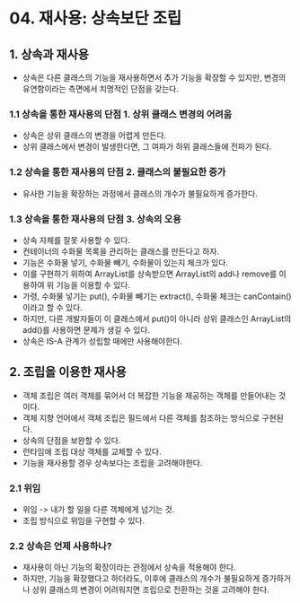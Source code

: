 # 04. 재사용: 상속보단 조립
## 1. 상속과 재사용
- 상속은 다른 클래스의 기능을 재사용하면서 추가 기능을 확장할 수 있지만, 변경의 유연함이라는 측면에서 치명적인 단점을 갖는다.

### 1.1 상속을 통한 재사용의 단점 1. 상위 클래스 변경의 어려움
- 상속은 상위 클래스의 변경을 어렵게 만든다.
- 상위 클래스에서 변경이 발생한다면, 그 여파가 하위 클래스들에 전파가 된다.

### 1.2 상속을 통한 재사용의 단점 2. 클래스의 불필요한 증가
- 유사한 기능을 확장하는 과정에서 클래스의 개수가 불필요하게 증가한다.

### 1.3 상속을 통한 재사용의 단점 3. 상속의 오용
- 상속 자체를 잘못 사용할 수 있다.
- 컨테이너의 수화물 목록을 관리하는 클래스를 만든다고 하자.
- 기능은 수화물 넣기, 수화물 빼기, 수화물이 있는지 체크가 있다.
- 이를 구현하기 위하여 ArrayList를 상속받으면 ArrayList의 add나 remove를 이용하여 위 기능을 이용할 수 있다.
- 가령, 수화물 넣기는 put(), 수화물 빼기는 extract(), 수화물 체크는 canContain()이라고 할 수 있다.
- 하지만, 다른 개발자들이 이 클래스에서 put()이 아니라 상위 클래스인 ArrayList의 add()를 사용하면 문제가 생길 수 있다.
- 상속은 IS-A 관계가 성립할 때에만 사용해야한다.

## 2. 조립을 이용한 재사용
- 객체 조립은 여러 객체를 묶어서 더 복잡한 기능을 제공하는 객체를 만들어내는 것이다.
- 객체 지향 언어에서 객체 조립은 필드에서 다른 객체를 참조하는 방식으로 구현된다.
- 상속의 단점을 보완할 수 있다.
- 런타임에 조립 대상 객체를 교체할 수 있다.
- 기능을 재사용할 경우 상속보다는 조립을 고려해야한다.

### 2.1 위임
- 위임 -> 내가 할 일을 다른 객체에게 넘기는 것.
- 조립 방식으로 위임을 구현할 수 있다.

### 2.2 상속은 언제 사용하나?
- 재사용이 아닌 기능의 확장이라는 관점에서 상속을 적용해야 한다.
- 하지만, 기능을 확장했다고 하더라도, 이후에 클래스의 개수가 불필요하게 증가하거나 상위 클래스의 변경이 어려워지면 조립으로 전환하는 것을 고려해야 한다.
